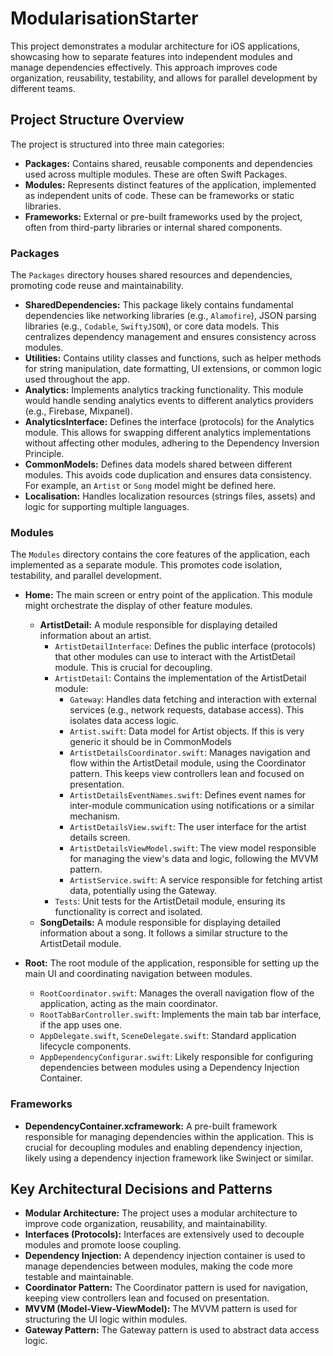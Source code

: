 # ModularisationStarter

This project demonstrates a modular architecture for iOS applications, showcasing how to separate features into independent modules and manage dependencies effectively. This approach improves code organization, reusability, testability, and allows for parallel development by different teams.

## Project Structure Overview

The project is structured into three main categories:

*   **Packages:** Contains shared, reusable components and dependencies used across multiple modules. These are often Swift Packages.
*   **Modules:** Represents distinct features of the application, implemented as independent units of code. These can be frameworks or static libraries.
*   **Frameworks:** External or pre-built frameworks used by the project, often from third-party libraries or internal shared components.

### Packages

The `Packages` directory houses shared resources and dependencies, promoting code reuse and maintainability.

*   **SharedDependencies:** This package likely contains fundamental dependencies like networking libraries (e.g., `Alamofire`), JSON parsing libraries (e.g., `Codable`, `SwiftyJSON`), or core data models. This centralizes dependency management and ensures consistency across modules.
*   **Utilities:** Contains utility classes and functions, such as helper methods for string manipulation, date formatting, UI extensions, or common logic used throughout the app.
*   **Analytics:** Implements analytics tracking functionality. This module would handle sending analytics events to different analytics providers (e.g., Firebase, Mixpanel).
*   **AnalyticsInterface:** Defines the interface (protocols) for the Analytics module. This allows for swapping different analytics implementations without affecting other modules, adhering to the Dependency Inversion Principle.
*   **CommonModels:** Defines data models shared between different modules. This avoids code duplication and ensures data consistency. For example, an `Artist` or `Song` model might be defined here.
*   **Localisation:** Handles localization resources (strings files, assets) and logic for supporting multiple languages.

### Modules

The `Modules` directory contains the core features of the application, each implemented as a separate module. This promotes code isolation, testability, and parallel development.

*   **Home:** The main screen or entry point of the application. This module might orchestrate the display of other feature modules.
    *   **ArtistDetail:** A module responsible for displaying detailed information about an artist.
        *   `ArtistDetailInterface`: Defines the public interface (protocols) that other modules can use to interact with the ArtistDetail module. This is crucial for decoupling.
        *   `ArtistDetail`: Contains the implementation of the ArtistDetail module:
            *   `Gateway`: Handles data fetching and interaction with external services (e.g., network requests, database access). This isolates data access logic.
            *   `Artist.swift`: Data model for Artist objects. If this is very generic it should be in CommonModels
            *   `ArtistDetailsCoordinator.swift`: Manages navigation and flow within the ArtistDetail module, using the Coordinator pattern. This keeps view controllers lean and focused on presentation.
            *   `ArtistDetailsEventNames.swift`: Defines event names for inter-module communication using notifications or a similar mechanism.
            *   `ArtistDetailsView.swift`: The user interface for the artist details screen.
            *   `ArtistDetailsViewModel.swift`: The view model responsible for managing the view's data and logic, following the MVVM pattern.
            *   `ArtistService.swift`: A service responsible for fetching artist data, potentially using the Gateway.
        *   `Tests`: Unit tests for the ArtistDetail module, ensuring its functionality is correct and isolated.
    *   **SongDetails:** A module responsible for displaying detailed information about a song. It follows a similar structure to the ArtistDetail module.

*   **Root:** The root module of the application, responsible for setting up the main UI and coordinating navigation between modules.
    *   `RootCoordinator.swift`: Manages the overall navigation flow of the application, acting as the main coordinator.
    *   `RootTabBarController.swift`: Implements the main tab bar interface, if the app uses one.
    *   `AppDelegate.swift`, `SceneDelegate.swift`: Standard application lifecycle components.
    *   `AppDependencyConfigurar.swift`: Likely responsible for configuring dependencies between modules using a Dependency Injection Container.

### Frameworks

*   **DependencyContainer.xcframework:** A pre-built framework responsible for managing dependencies within the application. This is crucial for decoupling modules and enabling dependency injection, likely using a dependency injection framework like Swinject or similar.

## Key Architectural Decisions and Patterns

*   **Modular Architecture:** The project uses a modular architecture to improve code organization, reusability, and maintainability.
*   **Interfaces (Protocols):** Interfaces are extensively used to decouple modules and promote loose coupling.
*   **Dependency Injection:** A dependency injection container is used to manage dependencies between modules, making the code more testable and maintainable.
*   **Coordinator Pattern:** The Coordinator pattern is used for navigation, keeping view controllers lean and focused on presentation.
*   **MVVM (Model-View-ViewModel):** The MVVM pattern is used for structuring the UI logic within modules.
*   **Gateway Pattern:** The Gateway pattern is used to abstract data access logic.
